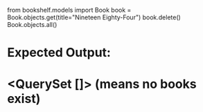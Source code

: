 from bookshelf.models import Book
book = Book.objects.get(title="Nineteen Eighty-Four")
book.delete()
Book.objects.all()
# Expected Output:
# <QuerySet []>  (means no books exist)

